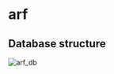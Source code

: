 # arf

## Database structure

![arf_db](https://user-images.githubusercontent.com/59053718/163232188-6d38b9ad-0eba-4019-b821-843f91337eaf.png)
